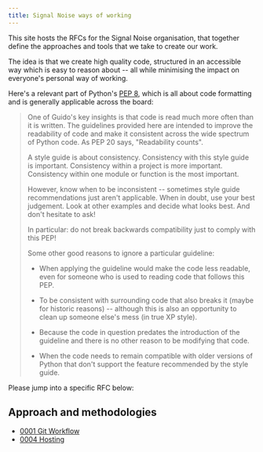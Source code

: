 ```yaml
---
title: Signal Noise ways of working
---
```


This site hosts the RFCs for the Signal Noise organisation, that together define the approaches and tools that we take to create our work.

The idea is that we create high quality code, structured in an accessible way which is easy to reason about -- all while minimising the impact on everyone's personal way of working.

Here's a relevant part of Python's [PEP 8](https://www.python.org/dev/peps/pep-0008/#id15), which is all about code formatting and is generally applicable across the board:

> One of Guido's key insights is that code is read much more often than it is written. The guidelines provided here are intended to improve the readability of code and make it consistent across the wide spectrum of Python code. As PEP 20 says, "Readability counts".
>
> A style guide is about consistency. Consistency with this style guide is important. Consistency within a project is more important. Consistency within one module or function is the most important.
>
> However, know when to be inconsistent -- sometimes style guide recommendations just aren't applicable. When in doubt, use your best judgement. Look at other examples and decide what looks best. And don't hesitate to ask!
>
> In particular: do not break backwards compatibility just to comply with this PEP!
>
> Some other good reasons to ignore a particular guideline:
>
> - When applying the guideline would make the code less readable, even for someone who is used to reading code that follows this PEP.
>
> - To be consistent with surrounding code that also breaks it (maybe for historic reasons) -- although this is also an opportunity to clean up someone else's mess (in true XP style).
>
> - Because the code in question predates the introduction of the guideline and there is no other reason to be modifying that code.
>
> - When the code needs to remain compatible with older versions of Python that don't support the feature recommended by the style guide.

Please jump into a specific RFC below:

## Approach and methodologies

- [0001 Git Workflow](./text/0001-git-workflow)
- [0004 Hosting](./text/0004-hosting.md)
